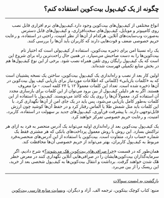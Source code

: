 <head><link rel="stylesheet" type="text/css" href="https://learnmeabitcoin.simorgh.me/assets/css/style.css">
<script src="https://code.jquery.com/jquery-1.12.4.min.js" integrity="sha256-ZosEbRLbNQzLpnKIkEdrPv7lOy9C27hHQ+Xp8a4MxAQ=" crossorigin="anonymous"></script>
<script src="https://learnmeabitcoin.simorgh.me/assets/js/respond.js"></script>    
<meta name="viewport" content="width=device-width, initial-scale=1, user-scalable=no">
</head>
<div class="wrapper"><section>
<div dir="rtl">
    <br/>
    <h2 id="23">چگونه از یک کیف‌پول بیت‌کوین استفاده کنم؟</h2>
    <hr/>
    <p>انواع مختلفی از کیف‌پول‌های بیت‌کوین وجود دارد.کیف‌پول‌های نرم افزاری قابل نصب روی کامپیوتر و موبایل، کیف‌پول‌های سخت‌افزاری، و کیف‌پول‌های قابل دسترس به‌صورت وب‌سایت‌های آنلاین. هرکدام از آن‌ها از نظر امنیت، راحتی در استفاده، و رعایت حریم خصوصی ضعف و قوت‌هایی دارند که کاربران باید آن‌ها را بررسی کنند.</p>
    <p>یک راه نسبتا امن برای ذخیره بیت‌کوین، استفاده از کیف‌پولی است که اختیار تام بیت‌کوین‌ها را به دست صاحبش می‌سپارد. در همین حال راحت‌ترین راه برای شروع این است که یک کیف‌پول رایگان روی تلفن همراه نصب شود. برخی از این نوع کیف‌پول‌ها هم در بخش منابع تکمیلی فهرست شده‌اند.</p>
    <p>اولین کار بعد از نصب و راه‌اندازی یک کیف‌پولِ بیت‌کوین، ساختن یک نسخه پشتیبان است که به «کلمات بازیابی» (کلماتی که اطلاعات موردنیاز برای بازیابی کیف پول بیت‌کوین در آن‌ها ذخیره شده است. تعداد این کلمات معمولاً ۱۲ یا ۲۴ کلمه است. - م) معروف هستند. اگر به هر دلیلی کیف‌پول از بین برود می‌توان از این کلمات برای بازسازی مجدد آن استفاده کرد. معمولاً آن‌ها را روی یک تکه کاغذ  می‌نویسند. کیف‌پول با استفاده از این کلمات به‌طور کامل بازیابی می‌شود، پس باید در یک جای امن از آن‌ها نگهداری کرد. با این کلمات باید مثل شمش طلا یا الماس رفتار کرد و در حفظ آن‌ها کوشید چون ارزش قابل‌توجهی دارند. با پیشرفت فن‌آوری، کیف‌پول‌های جدید بر سهولت در استفاده، کاربرد، امنیت، و رعایت حریم خصوصی تمرکز خواهند کرد.</p>
    <p>یک کیف‌پول بیت‌کوین بعد از راه‌اندازی اولیه می‌تواند یک آدرس منحصر به فرد به ازای هر تراکنش بسازد. این روش با روش معمول پرداخت‌های بانکی که هر مشتری فقط یک شماره حساب دارد، متفاوت است. بیت‌کوین با استفاده از این آدرس‌های منحصربه‌فرد مربوط به کیف‌پول کاربران، بهتر می‌تواند از حریم خصوصی آن‌ها محافظت کند.</p>
    <p>همان‌طور که در قسمت «‌<a href="./چرا صرافی های بیتکوین هک میشوند.md">چرا صرافی‌های بیت‌کوین هَک می‌شوند؟</a>» شرح دادیم، اگر سرمایه‌گذاران بیت‌کوین‌هایشان را در صرافی‌هایی آنلاین نگهداری کنند در معرض خطر هَک شدن خواهند گرفت. برداشت و انتقال بیت‌کوین‌ها به کیف‌پول شخصی بعد از خرید، این ریسک را از بین می‌برد.</p>
    <hr/>
<a href="https://simorgh.me/faq">بازگشت به لیست سوالات</a>
<p>منبع: کتاب کوچک بیتکوین، ترجمه الف. آزاد و دیگران، <a href="https://bitcoind.me">وبسایت منابع فارسی بیت‌کوین</a></p>
</div>
    </section></div>
